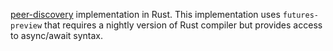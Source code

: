 [peer-discovery](https://github.com/libredrop/peers-discovery) implementation in Rust.
This implementation uses `futures-preview` that requires a nightly version
of Rust compiler but provides access to async/await syntax.
